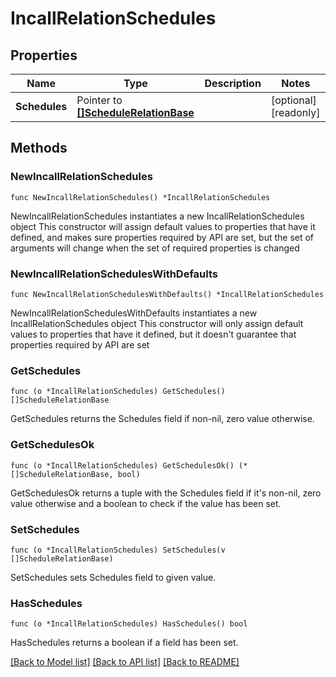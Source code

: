 # IncallRelationSchedules

## Properties

Name | Type | Description | Notes
------------ | ------------- | ------------- | -------------
**Schedules** | Pointer to [**[]ScheduleRelationBase**](ScheduleRelationBase.md) |  | [optional] [readonly]

## Methods

### NewIncallRelationSchedules

`func NewIncallRelationSchedules() *IncallRelationSchedules`

NewIncallRelationSchedules instantiates a new IncallRelationSchedules object
This constructor will assign default values to properties that have it defined,
and makes sure properties required by API are set, but the set of arguments
will change when the set of required properties is changed

### NewIncallRelationSchedulesWithDefaults

`func NewIncallRelationSchedulesWithDefaults() *IncallRelationSchedules`

NewIncallRelationSchedulesWithDefaults instantiates a new IncallRelationSchedules object
This constructor will only assign default values to properties that have it defined,
but it doesn't guarantee that properties required by API are set

### GetSchedules

`func (o *IncallRelationSchedules) GetSchedules() []ScheduleRelationBase`

GetSchedules returns the Schedules field if non-nil, zero value otherwise.

### GetSchedulesOk

`func (o *IncallRelationSchedules) GetSchedulesOk() (*[]ScheduleRelationBase, bool)`

GetSchedulesOk returns a tuple with the Schedules field if it's non-nil, zero value otherwise
and a boolean to check if the value has been set.

### SetSchedules

`func (o *IncallRelationSchedules) SetSchedules(v []ScheduleRelationBase)`

SetSchedules sets Schedules field to given value.

### HasSchedules

`func (o *IncallRelationSchedules) HasSchedules() bool`

HasSchedules returns a boolean if a field has been set.

[[Back to Model list]](../README.md#documentation-for-models) [[Back to API list]](../README.md#documentation-for-api-endpoints) [[Back to README]](../README.md)
